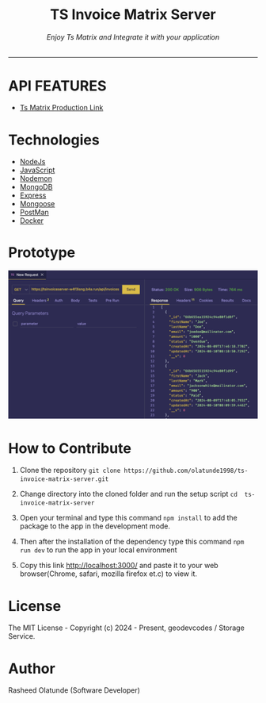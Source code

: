 <div align="center">
<h1>TS Invoice Matrix Server</h1>
<h6><i>Enjoy Ts Matrix and Integrate it with your application</i></h6>
<hr />
</div>

# API FEATURES

- [Ts Matrix Production Link](https://tsinvoiceserver-w4f3isng.b4a.run/)

# Technologies

- [NodeJs](https://nodejs.org/en)
- [JavaScript](https://javascript.info/)
- [Nodemon](https://www.npmjs.com/package/nodemon)
- [MongoDB](https://www.mongodb.com/)
- [Express](https://expressjs.com/)
- [Mongoose](https://www.npmjs.com/package/mongoose)
- [PostMan](https://www.postman.com/)
- [Docker](https://www.docker.com/)

# Prototype
![Minion](assets/prototype.png)

# How to Contribute

1. Clone the repository
   `git clone https://github.com/olatunde1998/ts-invoice-matrix-server.git`

2. Change directory into the cloned folder and run the setup script
   `cd  ts-invoice-matrix-server`

3. Open your terminal and type this command `npm install` to add the package to the app in the development mode.

4. Then after the installation of the dependency type this command `npm run dev` to run the app in your local environment

5. Copy this link [http://localhost:3000/](http://localhost:3000/) and paste it to your web browser(Chrome, safari, mozilla firefox et.c) to view it.

# License

The MIT License - Copyright (c) 2024 - Present, geodevcodes / Storage Service.

# Author

Rasheed Olatunde (Software Developer)
